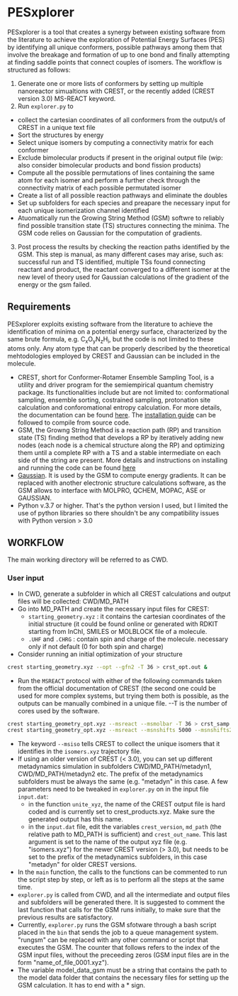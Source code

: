# PESxplorer
PESxplorer is a tool that creates a synergy between existing software from the literature to achieve the exploration of Potential Energy Surfaces (PES) by identifying all unique conformers, possible pathways among them that involve the breakage and formation of up to one bond and finally attempting at finding saddle points that connect couples of isomers. 
The workflow is structured as follows:
1. Generate one or more lists of conformers by setting up multiple nanoreactor simualtions with CREST, or the recently added (CREST version 3.0) MS-REACT keyword.
2. Run `explorer.py` to
  * collect the cartesian coordinates of all conformers from the output/s of CREST in a unique text file
  * Sort the structures by energy
  * Select unique isomers by computing a connectivity matrix for each conformer
  * Exclude bimolecular products if present in the original output file (wip: also consider bimolecular products and bond fission products)
  * Compute all the possible permutations of lines containing the same atom for each isomer and perform a further check through the connectivity matrix of each possible permutated isomer
  * Create a list of all possible reaction pathways and eliminate the doubles
  * Set up subfolders for each species and preapare the necessary input for each unique isomerization channel identified
  * Atuomatically run the Growing String Method (GSM) softwre to reliably find possible transition state (TS) structures connecting the minima. The GSM code relies on Gaussian for the computation of gradients.
3. Post process the results by checking the reaction paths identified by the GSM. This step is manual, as many different cases may arise, such as: successful run and TS identified, multiple TSs found connecting reactant and product, the reactant converged to a different isomer at the new level of theory used for Gaussian calculations of the gradient of the energy or the gsm failed.
## Requirements
PESxplorer exploits existing software from the literature to achieve the identification of minima on a potential energy surface, characterized by the same brute formula, e.g. C<sub>x</sub>O<sub>y</sub>N<sub>z</sub>H<sub>i</sub>, but the code is not limited to these atoms only. Any atom type that can be properly described by the theoretical mehtodologies employed by CREST and Gaussian can be included in the molecule. 
* CREST, short for Conformer-Rotamer Ensemble Sampling Tool, is a utility and driver program for the semiempirical quantum chemistry package. Its functionalities include but are not limited to: conformational sampling, ensemble sorting, costrained sampling, protonation site calculation and conforomational entropy calculation. For more details, the documentation can be found [here](https://crest-lab.github.io/crest-docs/page/examples). The [installation guide](https://crest-lab.github.io/crest-docs/page/installation/install_compile.html) can be followed to compile from source code.
* GSM, the Growng String Method is a reaction path (RP) and transition state (TS) finding method that develops a RP by iteratively adding new nodes (each node is a chemical structure along the RP) and optimizing them until a complete RP with a TS and a stable intermediate on each side of the string are present. More details and instructions on installing and running the code can be found [here](https://github.com/ZimmermanGroup/molecularGSM/wiki)
* [Gaussian](https://gaussian.com/). It is used by the GSM to compute energy gradients. It can be replaced with another electronic structure calculations software, as the GSM allows to interface with MOLPRO, QCHEM, MOPAC, ASE or GAUSSIAN.
* Python v.3.7 or higher. That's the python version I used, but I limited the use of python libraries so there shouldn't be any compatibility issues with Python version > 3.0

## WORKFLOW
The main working directory will be referred to as CWD.
### User input
* In CWD, generate a subfolder in which all CREST calculations and output files will be collected: CWD/MD_PATH
* Go into MD_PATH and create the necessary input files for CREST:
  * `starting_geometry.xyz` : it contains the cartesian coordinates of the initial structure (it could be found online or generated with RDKIT starting from InChI, SMILES or MOLBLOCK file of a molecule.
  * `.UHF` and `.CHRG` : contain spin and charge of the molecule. necessary only if not default (0 for both spin and charge)
* Consider running an initial optimization of your structure
```bash
crest starting_geometry.xyz --opt --gfn2 -T 36 > crst_opt.out &
```
* Run the `MSREACT` protocol with either of the following commands taken from the official documentation of CREST (the second one could be used for more complex systems, but trying them both is possible, as the outputs can be manually combined in a unique file. --T is the number of cores used by the software.
```bash
crest starting_geometry_opt.xyz --msreact --msmolbar -T 36 > crst_samp.out &
crest starting_geometry_opt.xyz --msreact --msnshifts 5000 --msnshifts2 50 --msmolbar --msiso -T 36 --ewin 500.0 > crst_samp.out &&
```
* The keyword `--msiso` tells CREST to collect the unique isomers that it identifies in the `isomers.xyz` trajectory file.
* If using an older version of CREST (< 3.0), you can set up different metadynamics simulation in subfolders CWD/MD_PATH/metadyn1, CWD/MD_PATH/metadyn2 etc. The prefix of the metadynamics subfolders must be always the same (e.g. "metadyn" in this case. A few parameters need to be tweaked in `explorer.py` on in the input file `input.dat`:
  * in the function `unite_xyz`, the name of the CREST output file is hard coded and is currently set to crest_products.xyz. Make sure the generated output has this name.
  * in the `input.dat` file, edit the variables `crest_version`, `md_path` (the relative path to MD_PATH is sufficient) and `crest_out_name`. This last argument is set to the name of the output xyz file (e.g. "isomers.xyz") for the newer CREST version (> 3.0), but needs to be set to the prefix of the metadynamics subfolders, in this case "metadyn" for older CREST versions.
* In the `main` function, the calls to the functions can be commented to run the script step by step, or left as is to perform all the steps at the same time.
* `explorer.py` is called from CWD, and all the intermediate and output files and subfolders will be generated there. It is suggested to comment the last function that calls for the GSM runs initially, to make sure that the previous results are satisfactory.
* Currently, `explorer.py` runs the GSM sfotware through a bash script placed in the `bin` that sends the job to a queue management system. "rungsm" can be replaced with any other command or script that executes the GSM. The counter that follows refers to the index of the GSM input files, without the preceeding zeros (GSM input files are in the form "name_of_file_0001.xyz").
* The variable model_data_gsm must be a string that contains the path to the model data folder that contains the necessary files for setting up the GSM calculation. It has to end with a * sign.
